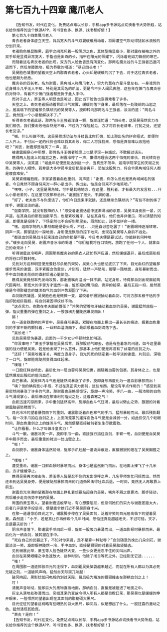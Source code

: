 # 第七百九十四章 鹰爪老人
        【告知书友，时代在变化，免费站点难以长存，手机app多书源站点切换看书大势所趋，站长给你推荐的这个换源APP，听书音色多、换源、找书都好使！】
       第七百九十四章鹰爪老人
       青衣老者身体虚立天空，背后宽大的斗气双翼缓缓扇动着，将周遭空气吹动得犹如水浪般的分划开来。
       老者脸色略显黝黑，眉宇之间充斥着一股阴厉之色，其体型略显瘦小，那对露在袖袍之外的双手却是显得异常宽大，手指也是出奇的长，指甲在阳光的照耀下，闪烁着宛如刀锋般的寒芒。
       而随着这名青衣老者的出现，双方的人脸色皆是有所变化，那两名魔炎谷的斗王强者迅速闪退而下，然后单膝跪地，极为恭敬的喝道：“恭迎四长老！”
       吴昊脸色凝重的望着天空上的那青衣老者，心头却是缓缓的沉了下去，对于这位青衣老者，他也是颇为熟悉。
       魔炎谷的四长老，名为谢震，黑角域人称鹰爪老人，实力约莫在六星斗皇左右，一身凌厉的近身搏斗几乎无人不知，特别是其闻名的爪法，更是令不少人闻风丧胆，这些年在萧门与魔炎谷的对恃中，有着不少萧门强者都是折于此人手中。
       而对于此人，萧玉等人明显也是听过，因此当下脸色也变得难看了许多。
       天空之上，青衣老者振动着背后斗气双翼，缓缓的落下身来，最后落在一处陡峭的山岩之上，居高临下的望着那负隅顽抗的吴昊等人，旋即转向那两名斗王强者，淡淡的道：“两名斗王，竟然连一个小辈都解决不了。”
       听得青衣老者此话，那两名斗王强者浑身一颤，旋即连忙道：“四长老，这吴昊虽然实力与我们相仿，我们要击败他自然是不难，不过为了保险起见，方才将四长老请来，打扰之处，还望长老见谅。”
       “嘁，什么叫做不难，这吴昊修炼功法与斗技皆比你们强，加上那出名的拼命招式，即便你二人齐上，不付出一定的代价也难以将其击败，你二人将我找来，恐怕是真怕难以收拾他吧？”闻言，谢震却是嗤笑了一声，道。
       被谢震揭穿心中所想，那两名斗王强者脸庞上也是浮现一抹尴尬，不敢接过话头。
       瞧得两人脸庞上的尴尬之色，谢震冷哼了一声，懒得再理会这两个怕死的家伙，目光转向谷中吴昊等人，淡笑道：“如此年纪便是能达到这一步，当真是不简单，迦南学院学生的天赋之优秀，的确令人眼馋，若非是大多学员毕业后都是会离开，恐怕这股势力，将会令黑角域任何人都是寝食难安。”
       吴昊紧绷着脸庞，手掌紧握着血色重剑，沉声道：“谢震，你怎么说也是黑角域闻名的强者，今日竟然不顾身份来对一群小辈出手，传出去，怕是会引来不少嗤笑吧。”
       “嘿嘿，小子，这里是黑角域，可不是其他地方，在这里，胜利者，才有最大的发言权...什么小辈老辈的，在这里可没那种忌讳。”谢震摇了摇头，不屑的道。
       “好了，老夫也不与你废话了，你们今日是束手就擒，还是继续负隅顽抗？”有些不耐的挥了挥手，谢震淡淡的道。
       “迦南学院，就没有投降的人！”感受着谢震话语中逐渐涌出的杀意，吴昊浑身皮肤一紧，沉声道，在其身后的那些迦南学员，也是紧咬着牙，站在其身后，他们也并非傻瓜，所以清楚的知道，即便真是投降了，下场定然也不会好到那里去，既然如此，还不如拼命一搏。
       “嘿，迦南学院的人果然都是硬骨头啊，不过...只是自讨苦吃罢了！”谢震眼神逐渐转寒，阴声一笑，脚掌猛的一跺地面，身形便是飘忽的掠下地来，出现在吴昊等人身前不远处。
       “都说血剑吴昊战斗起来连自己的命都是不要，今日老夫便是要试试，你能拼到何种地步。”缓步走向吴昊，谢震声音冰冷的喝道：“你们给我将谷口锁死，放跑了任何一个人，就拿自己的命来补！”
       听得谢震这冷喝声，周围那些魔炎谷的黑衣人赶忙恭声应道，然后缓缓退开，最后成扇形般的将谷口尽数封死。
       见到对方这种明显便是要赶尽杀绝的架势，吴昊心头也是彻底沉了下来，目光血红的望着那缓步而来的谢震，双手紧握血色重剑，片刻后，猛然一声怒吼，脚掌一踏地面，身形暴射而出，手中血剑毫无花俏的直射后者心脏部位。
       瞧得吴昊竟然率先发动攻势，那谢震嘴角溢出一抹不屑，站定身形，待得那血剑出现面前两尺距离时，那宽大的手掌方才猛然一曲，旋即宛如鹰爪般，诡异的前探，最后五指一扣，居然直接是令得那蕴含的雄浑劲气的血剑冲势凝固了下来。
       血剑陡然凝固，吴昊脸色也是微微一变，紧咬着牙狠狠抽动着血剑，可对方那五根干枯的手指却犹如巨钳般，将血剑凝固得纹丝不动。
       “这点实力，也敢在老夫面前嚣张？”冷笑的望着咬牙抽动着血剑的吴昊，谢震猛然屈指一弹，指尖重重的弹在重剑之上，一股强横力量陡然爆发而出！
       锵！
       在一道金铁脆响的声音中，吴昊身形暴退，双脚在地面上搽出一道长长的痕迹，握着血色重剑的手掌不断的颤抖着，一丝鲜血溢流而下，最后顺着血剑滴落下去。
       “吴长老！”
       见到吴昊受伤暴退，后面的一干少女少年顿时急忙叫道。
       “你没事吧？”萧玉手掌抵在吴昊后背，将那股劲气卸去，也是有些着急的问道，如今这里最强的战力便是吴昊，若是他出现了什么意外，那基本上他们便是再没有了丝毫的反抗之力。
       “还好！”吴昊咬着牙关，再度立直身子，目光死死的锁定着一脸平淡的谢震，片刻后，深吸了一口气，旋即脸庞陡然变得血红起来。
       “噗嗤！”
       一口殷红鲜血喷出，最后化为一层血雾将吴昊包裹，而随着血雾的包裹，其身体之上，也是猛然爆发出殷红的暗沉血芒。
       血芒暴涌，吴昊体内斗气也是陡然间暴涨了许多，旋即身形再度化为一道血影暴掠而出！
       “咦？倒的确有些小手段，不过在真正实力面前，这些东西，是没有半点作用的！”感受到吴昊突然间暴涨了许多的气息，那谢震也是略感惊讶，旋即一声冷笑，手爪一曲，一股浓郁的白色斗气涌现掌心，最后缭绕在那锋利的指尖之处，泛着森寒之气！
       血影迅速闪掠而来，手中重剑猛然高举，旋即血色斗气狂涌，最后以劈山之势，狠狠的对着谢震脑袋怒劈而下。
       目光冷冷的望着暴劈而下的重剑，谢震那泛着白色寒气的手爪，猛然暴射而出，最后残影翻飞，每一次手爪拍在血剑之上，上面所笼罩的雄浑血色斗气便是会减弱一分，如此仅仅几个眨眼时间，那血色重剑之上的雄浑斗气，居然便是直接被前者生生尽数震散。
       “让你看看，什么才叫做斗皇实力！”
       斗气一散，谢震冷笑一声，旋即手爪一曲，直接强行抓住血剑，手臂一甩，血剑便是自吴昊手中脱手而出，最后重重的射进一处山壁之上。
       “嘭！”
       血剑脱手，谢震身体猛然前倾，旋即手爪划起一道诡异痕迹，直接狠狠的砸在了吴昊胸膛之上。
       “噗嗤！”
       遭受重击，谢震一口鲜血顿时暴喷而出，身体也是猛然倒飞而出，在地面上搽飞了十几米后，方才缓缓停止。
       瞧得吴昊再次被击伤，萧玉等人皆是忍不住的发出惊呼之声，几名导师急忙闪掠而出，然而还未到达吴昊身旁，便是被陡然暴掠而来的几道劲风击得吐血后退，一时间，竟然无人再敢靠上前去。
       谢震目光冷漠的望着那在地面上挣扎着想要站起身的吴昊，嘴角不屑之意更浓，脚步轻动，然后缓步走向伤势不轻的吴昊。
       周围的萧玉等人，望着谢震这般举动，有心想要阻拦，但奈何她们的实力与谢震差距太大，后者几乎是举手投足间，便是能令她们近不吴昊周身十米。
       在那一道道惊恐目光之下，谢震脚步停在了吴昊面前，泛着狞笑的目光居高临下的望着吴昊，森然道：“小子，若是真让你再修炼个几年时间，恐怕还真能超越老夫，不过可惜，天才，总是要夭折的！”
       阴冷声音落下，那谢震手爪向后一探，旋即一股吸力暴涌而出，一道血影顿时暴掠而来，最后化为一柄血剑，被其握在手中。
       “死在自己的武器之下，不知对你来说，是不是算一种耻辱？”血剑随意的挽出几朵剑花，谢震淡淡一笑，旋即眼神陡然一冷，手中血剑，直接是狠狠的对着吴昊脑袋插去。
       见到谢震此举，萧玉等人脸色陡然大变，一些少女更是忍不住的尖叫出声。
       血剑在吴昊眼瞳之中急速放大，这种时刻，他除了闭目等死之外，已经别无它途......
       “嗤！”
       在周围那一道道惊骇目光的注视下，血剑距吴昊脑袋越来越近，而就在所有人都以为其必死无疑之刻，一道破风声响，猛然自天际突兀响起！
       破风响起，黑影犹如闪电般的划过天际，最后极为精准的狠狠撞击在那柄血剑之上！
       叮！
       清脆声音响彻，旋即巨大的黑物直插地面，那柄血剑，直接是被砸进了地面之中。
       灰尘从落地处弥漫而出，突如其来的变故令得人所有人都是目瞪口呆，那吴昊也是缓缓的睁开眼来，一脸愕然的望着出现在其面前的那柄硕大黑尺。
       目光怔怔的望着这柄略有些眼熟的巨大黑尺，瞬间后，似是想起了什么，一股狂喜的激动之色，猛然涌现其脸庞。
       “萧炎？是你！”
       【告知书友，时代在变化，免费站点难以长存，手机app多书源站点切换看书大势所趋，站长给你推荐的这个换源APP，听书音色多、换源、找书都好使！】